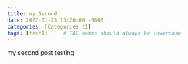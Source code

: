 ```yaml
---
title: my Second
date: 2022-01-23 13:20:00 -0600
categories: [Categories t1]
tags: [test1]     # TAG names should always be lowercase
---
```



my second post testing